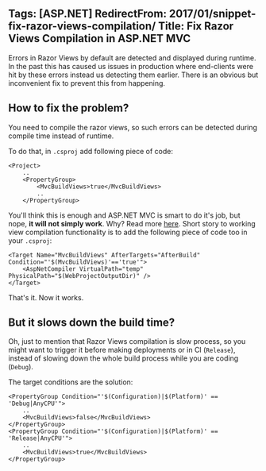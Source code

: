Tags: [ASP.NET]
RedirectFrom: 2017/01/snippet-fix-razor-views-compilation/
Title: Fix Razor Views Compilation in ASP.NET MVC
---

Errors in Razor Views by default are detected and displayed during runtime. In the past this has caused us issues in production where end-clients were hit by these errors instead us detecting them earlier. There is an obvious but inconvenient fix to prevent this from happening. <!--excerpt-->

## How to fix the problem?

You need to compile the razor views, so such errors can be detected during compile time instead of runtime. 

To do that, in ``.csproj`` add following piece of code:

    <Project>
        ..
        <PropertyGroup>
            <MvcBuildViews>true</MvcBuildViews>
            ..
        </PropertyGroup>

You'll think this is enough and ASP.NET MVC is smart to do it's job, but nope, **it will not simply work**. Why? Read more [here](http://stackoverflow.com/questions/4725387/mvcbuildviews-not-working-correctly/4732019#4732019).
Short story to working view compilation functionality is to add the following piece of code too in your ``.csproj``:

    <Target Name="MvcBuildViews" AfterTargets="AfterBuild" Condition="'$(MvcBuildViews)'=='true'">
        <AspNetCompiler VirtualPath="temp" PhysicalPath="$(WebProjectOutputDir)" />
    </Target>

That's it. Now it works.

## But it slows down the build time?

Oh, just to mention that Razor Views compilation is slow process, so you might want to trigger it before making deployments or in CI (``Release``), instead of slowing down the whole build process while you are coding (``Debug``).

The target conditions are the solution:

    <PropertyGroup Condition="'$(Configuration)|$(Platform)' == 'Debug|AnyCPU'">
        ..
        <MvcBuildViews>false</MvcBuildViews>
    </PropertyGroup>
    <PropertyGroup Condition="'$(Configuration)|$(Platform)' == 'Release|AnyCPU'">
        ..
        <MvcBuildViews>true</MvcBuildViews>
    </PropertyGroup>

